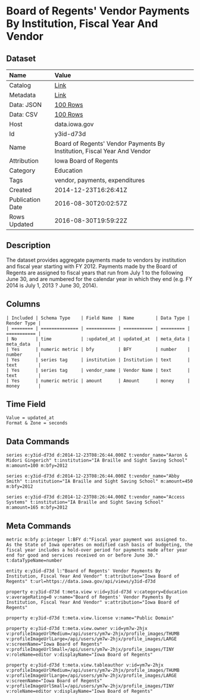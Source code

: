 # Board of Regents' Vendor Payments By Institution, Fiscal Year And Vendor

## Dataset

| Name | Value |
| :--- | :---- |
| Catalog | [Link](https://catalog.data.gov/dataset/board-of-regents-vendor-payments-by-institution-fiscal-year-and-vendor) |
| Metadata | [Link](https://data.iowa.gov/api/views/y3id-d73d) |
| Data: JSON | [100 Rows](https://data.iowa.gov/api/views/y3id-d73d/rows.json?max_rows=100) |
| Data: CSV | [100 Rows](https://data.iowa.gov/api/views/y3id-d73d/rows.csv?max_rows=100) |
| Host | data.iowa.gov |
| Id | y3id-d73d |
| Name | Board of Regents' Vendor Payments By Institution, Fiscal Year And Vendor |
| Attribution | Iowa Board of Regents |
| Category | Education |
| Tags | vendor, payments, expenditures |
| Created | 2014-12-23T16:26:41Z |
| Publication Date | 2016-08-30T20:02:57Z |
| Rows Updated | 2016-08-30T19:59:22Z |

## Description

The dataset provides aggregate payments made to vendors by institution and fiscal year starting with FY 2012.  Payments made by the Board of Regents are assigned to fiscal years that run from July 1 to the following June 30, and are numbered for the calendar year in which they end (e.g. FY 2014 is July 1, 2013 ? June 30, 2014).

## Columns

```ls
| Included | Schema Type    | Field Name  | Name        | Data Type | Render Type |
| ======== | ============== | =========== | =========== | ========= | =========== |
| No       | time           | :updated_at | updated_at  | meta_data | meta_data   |
| Yes      | numeric metric | bfy         | BFY         | number    | number      |
| Yes      | series tag     | institution | Institution | text      | text        |
| Yes      | series tag     | vendor_name | Vendor Name | text      | text        |
| Yes      | numeric metric | amount      | Amount      | money     | money       |
```

## Time Field

```ls
Value = updated_at
Format & Zone = seconds
```

## Data Commands

```ls
series e:y3id-d73d d:2014-12-23T08:26:44.000Z t:vendor_name="Aaron & Midori Gingerich" t:institution="IA Braille and Sight Saving School" m:amount=100 m:bfy=2012

series e:y3id-d73d d:2014-12-23T08:26:44.000Z t:vendor_name="Abby Smith" t:institution="IA Braille and Sight Saving School" m:amount=450 m:bfy=2012

series e:y3id-d73d d:2014-12-23T08:26:44.000Z t:vendor_name="Access Systems" t:institution="IA Braille and Sight Saving School" m:amount=165 m:bfy=2012
```

## Meta Commands

```ls
metric m:bfy p:integer l:BFY d:"Fiscal year payment was assigned to. As the State of Iowa operates on modified cash basis of budgeting, the fiscal year includes a hold-over period for payments made after year end for good and services received on or before June 30." t:dataTypeName=number

entity e:y3id-d73d l:"Board of Regents' Vendor Payments By Institution, Fiscal Year And Vendor" t:attribution="Iowa Board of Regents" t:url=https://data.iowa.gov/api/views/y3id-d73d

property e:y3id-d73d t:meta.view v:id=y3id-d73d v:category=Education v:averageRating=0 v:name="Board of Regents' Vendor Payments By Institution, Fiscal Year And Vendor" v:attribution="Iowa Board of Regents"

property e:y3id-d73d t:meta.view.license v:name="Public Domain"

property e:y3id-d73d t:meta.view.owner v:id=ym7w-2hjx v:profileImageUrlMedium=/api/users/ym7w-2hjx/profile_images/THUMB v:profileImageUrlLarge=/api/users/ym7w-2hjx/profile_images/LARGE v:screenName="Iowa Board of Regents" v:profileImageUrlSmall=/api/users/ym7w-2hjx/profile_images/TINY v:roleName=editor v:displayName="Iowa Board of Regents"

property e:y3id-d73d t:meta.view.tableauthor v:id=ym7w-2hjx v:profileImageUrlMedium=/api/users/ym7w-2hjx/profile_images/THUMB v:profileImageUrlLarge=/api/users/ym7w-2hjx/profile_images/LARGE v:screenName="Iowa Board of Regents" v:profileImageUrlSmall=/api/users/ym7w-2hjx/profile_images/TINY v:roleName=editor v:displayName="Iowa Board of Regents"
```